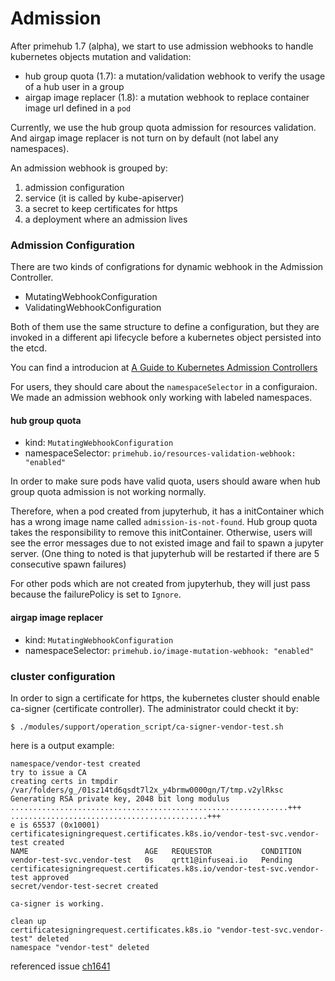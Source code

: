 # Admission

After primehub 1.7 (alpha), we start to use admission webhooks to handle kubernetes objects mutation and validation:

* hub group quota (1.7): a mutation/validation webhook to verify the usage of a hub user in a group
* airgap image replacer (1.8): a mutation webhook to replace container image url defined in a `pod`

Currently, we use the hub group quota admission for resources validation. And airgap image replacer is not turn on by default (not label any namespaces).

An admission webhook is grouped by:

1. admission configuration
2. service (it is called by kube-apiserver)
3. a secret to keep certificates for https
4. a deployment where an admission lives

### Admission Configuration

There are two kinds of configrations for dynamic webhook in the Admission Controller.

* MutatingWebhookConfiguration
* ValidatingWebhookConfiguration

Both of them use the same structure to define a configuration, but they are invoked in a different api lifecycle before a kubernetes object persisted into the etcd.

You can find a introducion at [A Guide to Kubernetes Admission Controllers](https://kubernetes.io/blog/2019/03/21/a-guide-to-kubernetes-admission-controllers/)

For users, they should care about the `namespaceSelector` in a configuraion. We made an admission webhook only working with labeled namespaces.

#### hub group quota

* kind: `MutatingWebhookConfiguration`
* namespaceSelector: `primehub.io/resources-validation-webhook: "enabled"`

In order to make sure pods have valid quota, users should aware when hub group quota admission is not working normally.

Therefore, when a pod created from jupyterhub, it has a initContainer which has a wrong image name called `admission-is-not-found`. Hub group quota takes the responsibility to remove this initContainer. Otherwise, users will see the error messages due to not existed image and fail to spawn a jupyter server. (One thing to noted is that jupyterhub will be restarted if there are 5 consecutive spawn failures)

For other pods which are not created from jupyterhub, they will just pass because the failurePolicy is set to `Ignore`.

#### airgap image replacer

* kind: `MutatingWebhookConfiguration`
* namespaceSelector: `primehub.io/image-mutation-webhook: "enabled"`

### cluster configuration

In order to sign a certificate for https, the kubernetes cluster should enable ca-signer (certificate controller). The administrator could checkt it by:

```
$ ./modules/support/operation_script/ca-signer-vendor-test.sh
```

here is a output example:

```
namespace/vendor-test created
try to issue a CA
creating certs in tmpdir /var/folders/g_/01sz14td6qsdt7l2x_y4brmw0000gn/T/tmp.v2ylRksc
Generating RSA private key, 2048 bit long modulus
..............................................................+++
............................................+++
e is 65537 (0x10001)
certificatesigningrequest.certificates.k8s.io/vendor-test-svc.vendor-test created
NAME                          AGE   REQUESTOR           CONDITION
vendor-test-svc.vendor-test   0s    qrtt1@infuseai.io   Pending
certificatesigningrequest.certificates.k8s.io/vendor-test-svc.vendor-test approved
secret/vendor-test-secret created

ca-signer is working.

clean up
certificatesigningrequest.certificates.k8s.io "vendor-test-svc.vendor-test" deleted
namespace "vendor-test" deleted
```

referenced issue [ch1641](https://app.clubhouse.io/infuseai/story/1641/configure-rke-to-support-csr-approval)
